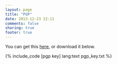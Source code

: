 ```yaml
---
layout: page
title: "PGP"
date: 2013-12-23 22:11
comments: false
sharing: true
footer: true
---
```


You can get this [here](http://bit.ly/UV88Mb), or download it below.

{% include_code [pgp key] lang:text pgp_key.txt %}
